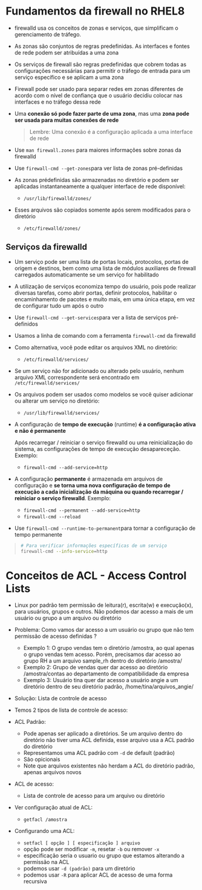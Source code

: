 # Fundamentos da firewall no RHEL8

* firewalld usa os conceitos de zonas e serviços, que simplificam o gerenciamento de tráfego.

* As zonas são conjuntos de regras predefinidas. As interfaces e fontes de rede podem ser atribuídas a uma zona

* Os serviços de firewall são regras predefinidas que cobrem todas as configurações necessárias para permitir o tráfego de entrada para um serviço específico e se aplicam a uma zona

* Firewall pode ser usado para separar redes em zonas diferentes de acordo com o nível de confiança que o usuário decidiu colocar nas interfaces e no tráfego dessa rede

* Uma **conexão só pode fazer parte de uma zona**, mas uma **zona pode ser usada para muitas conexões de rede**

  >  Lembre: Uma conexão é a configuração aplicada a uma interface de rede

* Use `man firewall.zones` para maiores informações sobre zonas da firewalld

* Use `firewall-cmd --get-zones`para ver lista de zonas pré-definidas

* As zonas prédefinidas são armazenadas no diretório e podem ser aplicadas instantaneamente a qualquer interface de rede disponível:

  * `/usr/lib/firewalld/zones/`

* Esses arquivos são copiados somente após serem modificados para o diretório

  * `/etc/firewalld/zones/`

## Serviços da firewalld

* Um serviço pode ser uma lista de portas locais, protocolos, portas de origem e destinos, bem como uma lista de módulos auxiliares de firewall carregados automaticamente se um serviço for habilitado

* A utilização de serviços economiza tempo do usuário, pois pode realizar diversas tarefas, como abrir portas, definir protocolos, habilitar o encaminhamento de pacotes e muito mais, em uma única etapa, em vez de configurar tudo um após o outro

* Use `firewall-cmd --get-services`para ver a lista de serviços pré-definidos

* Usamos a linha de comando com a ferramenta `firewall-cmd` da firewalld

* Como alternativa, você pode editar os arquivos XML no diretório:

  * `/etc/firewalld/services/`

* Se um serviço não for adicionado ou alterado pelo usuário, nenhum arquivo XML correspondente será encontrado em `/etc/firewalld/services/`

* Os arquivos podem ser usados como modelos se você quiser adicionar ou alterar um serviço no diretório:

  * `/usr/lib/firewalld/services/`

* A configuração de **tempo de execução** (runtime) **é a configuração ativa e não é permanente**

  Após recarregar / reiniciar o serviço firewalld ou uma reinicialização do sistema, as configurações de tempo de execução desapareceção. Exemplo:

  - `firewall-cmd --add-service=http`

* A configuração **permanente** é armazenada em arquivos de configuração e **se torna uma nova configuração de tempo de execução a cada inicialização da máquina ou quando recarregar / reiniciar o serviço firewalld**. Exemplo:

  - `firewall-cmd --permanent --add-service=http`
  - `firewall-cmd --reload`

* Use `firewall-cmd --runtime-to-permanent`para tornar a configuração de tempo permanente

> ```bash
> # Para verificar informações específicas de um serviço
> firewall-cmd --info-service=http
> ```

# Conceitos de ACL - Access Control Lists

* Linux por padrão tem permissão de leitura(r), escrita(w) e execução(x), para usuários, grupos e outros. Não podemos dar acesso a mais de um usuário ou grupo a um arquivo ou diretório

* Problema: Como vamos dar acesso a um usuário ou grupo que não tem permissão de acesso definidas ?

  * Exemplo 1: O grupo vendas tem o diretório /amostra, ao qual apenas o grupo vendas tem acesso. Porém, precisamos dar acesso ao grupo RH a um arquivo sample_rh dentro do diretório /amostra/
  * Exemplo 2: Grupo de vendas quer dar acesso ao diretório /amostra/contas ao departamento de compatibilidade da empresa
  * Exemplo 3: Usuário tina quer dar acesso a usuário angie a um diretório dentro de seu diretório padrão, /home/tina/arquivos_angie/

* Solução: Lista de controle de acesso

* Temos 2 tipos de lista de controle de acesso:

* ACL Padrão:

  * Pode apenas ser aplicado a diretórios. Se um arquivo dentro do diretório não tiver uma ACL definida, esse arquivo usa a ACL padrão do diretório
  * Representamos uma ACL padrão com `-d` de default (padrão)
  * São opicionais
  * Note que arquivos existentes não herdam a ACL do diretório padrão, apenas arquivos novos

* ACL de acesso:

  * Lista de controle de acesso para um arquivo ou diretório

* Ver configuração atual de ACL:

  * `getfacl /amostra`

* Configurando uma ACL:

  * `setfacl [ opção ] [ especificação ] arquivo`
  * opção pode ser modificar `-m`, resetar `-b` ou remover `-x`
  * especificação seria o usuario ou grupo que estamos alterando a permissão na ACL
  * podemos usar `-d (padrão)` para um diretório
  * podemos usar `-R` para aplicar ACL de acesso de uma forma recursiva

  

   
